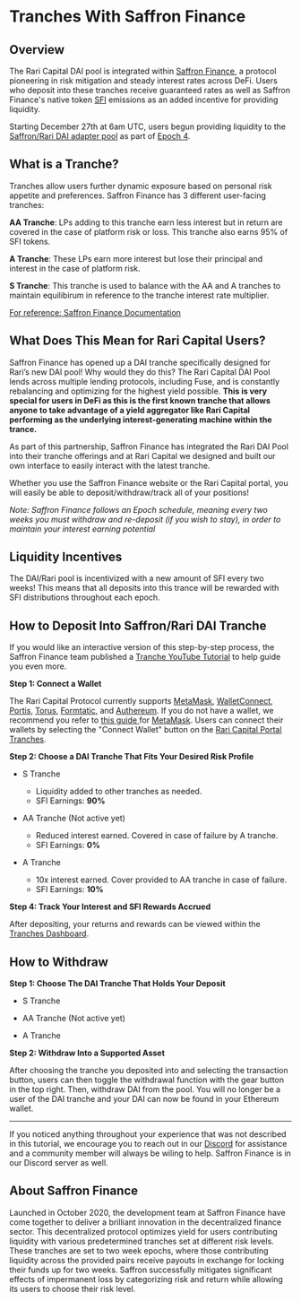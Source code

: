# Tranches With Saffron Finance

## Overview

The Rari Capital DAI pool is integrated within [Saffron Finance](Saffron.Finance), a protocol pioneering in risk mitigation and steady interest rates across DeFi. Users who deposit into these tranches receive guaranteed rates as well as Saffron Finance's native token [SFI](Coingecko.com/SFI) emissions as an added incentive for providing liquidity. 

Starting December 27th at 6am UTC, users begun providing liquidity to the [Saffron/Rari DAI adapter pool](https://app.saffron.finance/#liquidity) as part of [Epoch 4](https://medium.com/saffron-finance/saffron-epoch-4-85dda2f9e0bb). 

## **What is a Tranche?**

Tranches allow users further dynamic exposure based on personal risk appetite and preferences. Saffron Finance has 3 different user-facing tranches:

**AA Tranche**: LPs adding to this tranche earn less interest but in return are covered in the case of platform risk or loss.  This tranche also earns 95% of SFI tokens.

**A Tranche**: These LPs earn more interest but lose their principal and interest in the case of platform risk.

**S Tranche**: This tranche is used to balance with the AA and A tranches to maintain equilibirum in reference to the tranche interest rate multiplier.

[For reference: Saffron Finance Documentation](https://app.saffron.finance/#docs)

## **What Does This Mean for Rari Capital Users?**

Saffron Finance has opened up a DAI tranche specifically designed for Rari’s new DAI pool! Why would they do this? The Rari Capital DAI Pool lends across multiple lending protocols, including Fuse, and is constantly rebalancing and optimizing for the highest yield possible. **This is very special for users in DeFi as this is the first known tranche that allows anyone to take advantage of a yield aggregator like Rari Capital performing as the underlying interest-generating machine within the trance.**

As part of this partnership, Saffron Finance has integrated the Rari DAI Pool into their tranche offerings and at Rari Capital we designed and built our own interface to easily interact with the latest tranche.

Whether you use the Saffron Finance website or the Rari Capital portal, you will easily be able to deposit/withdraw/track all of your positions!

*Note: Saffron Finance follows an Epoch schedule, meaning every two weeks you must withdraw and re-deposit (if you wish to stay), in order to maintain your interest earning potential*

## Liquidity Incentives

The DAI/Rari pool is incentivized with a new amount of SFI every two weeks! This means that all deposits into this trance will be rewarded with SFI distributions throughout each epoch.

## How to Deposit Into Saffron/Rari DAI Tranche

If you would like an interactive version of this step-by-step process, the Saffron Finance team published a [Tranche YouTube Tutorial](https://www.youtube.com/watch?v=yX2Nf6rdikk) to help guide you even more.

**Step 1: Connect a Wallet**

The Rari Capital Protocol currently supports [MetaMask](metamask.io), [WalletConnect](walletconnect.org), [Portis](portis.io), [Torus](https://tor.us/), [Formtatic](https://fortmatic.com/), and [Authereum](https://authereum.com/). If you do not have a wallet, we recommend you refer to [this guide ](https://metamask.zendesk.com/hc/en-us/articles/360015489531-Getting-Started-With-MetaMask-Part-1)for [MetaMask](Metamask.io). Users can connect their wallets by selecting the "Connect Wallet" button on the [Rari Capital Portal Tranches](https://app.rari.capital/tranches).

**Step 2: Choose a DAI Tranche That Fits Your Desired Risk Profile**

- S Tranche
  - Liquidity added to other tranches as needed.
  - SFI Earnings: **90%**
  
- AA Tranche (Not active yet)
  - Reduced interest earned. Covered in case of failure by A tranche. 
  - SFI Earnings: **0%**

- A Tranche 
  - 10x interest earned. Cover provided to AA tranche in case of failure.
  - SFI Earnings: **10%**

**Step 4: Track Your Interest and SFI Rewards Accrued**

After depositing, your returns and rewards can be viewed within the [Tranches Dashboard](https://app.rari.capital/tranches). 

## How to Withdraw

**Step 1: Choose The DAI Tranche That Holds Your Deposit**

- S Tranche

- AA Tranche (Not active yet)

- A Tranche 

**Step 2: Withdraw Into a Supported Asset**

After choosing the tranche you deposited into and selecting the transaction button, users can then toggle the withdrawal function with the gear button in the top right. Then, withdraw DAI from the pool. You will no longer be a user of the DAI tranche and your DAI can now be found in your Ethereum wallet. 

------

If you noticed anything throughout your experience that was not described in this tutorial, we encourage you to reach out in our [Discord]([https://discord.gg/HzUMPuT) for assistance and a community member will always be wiling to help. Saffron Finance is in our Discord server as well.

## **About Saffron Finance**

Launched in October 2020, the development team at Saffron Finance have come together to deliver a brilliant innovation in the decentralized finance sector. This decentralized protocol optimizes yield for users contributing liquidity with various predetermined tranches set at different risk levels. These tranches are set to two week epochs, where those contributing liquidity across the provided pairs receive payouts in exchange for locking their funds up for two weeks. Saffron successfully mitigates significant effects of impermanent loss by categorizing risk and return while allowing its users to choose their risk level.

